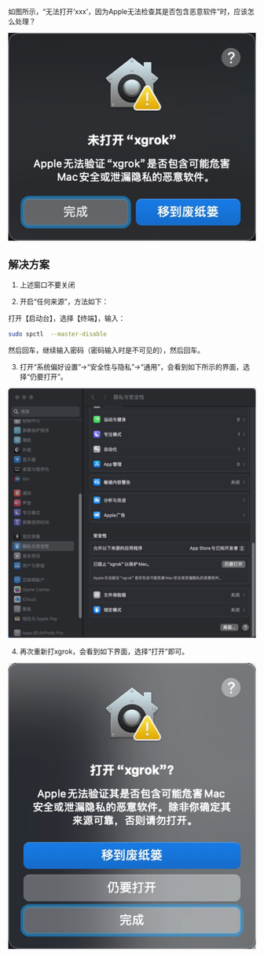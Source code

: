 如图所示，“无法打开’xxx’，因为Apple无法检查其是否包含恶意软件”时，应该怎么处理？

![2.jpg](..%2Fmac%E4%B8%8B%E5%AE%89%E8%A3%85%E8%AF%B4%E6%98%8E%2F2.jpg)

## 解决方案

1. 上述窗口不要关闭

2. 开启“任何来源”，方法如下：

打开【启动台】，选择【终端】，输入：

```bash
sudo spctl  --master-disable
```
然后回车，继续输入密码（密码输入时是不可见的），然后回车。
 
3. 打开“系统偏好设置”->“安全性与隐私”->“通用”，会看到如下所示的界面，选择“仍要打开”。

![4.jpg](..%2Fmac%E4%B8%8B%E5%AE%89%E8%A3%85%E8%AF%B4%E6%98%8E%2F4.jpg)

4. 再次重新打xgrok，会看到如下界面，选择“打开”即可。

![5.jpg](..%2Fmac%E4%B8%8B%E5%AE%89%E8%A3%85%E8%AF%B4%E6%98%8E%2F5.jpg)
